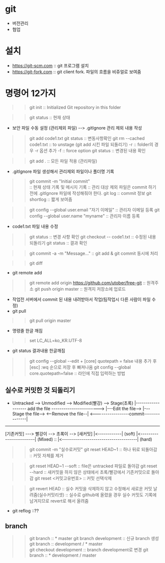 # git
- 버전관리
- 협업

# 설치
- https://git-scm.com :: git 프로그램 설치
- https://git-fork.com :: git client fork. 파일의 흐름을 비쥬얼로 보여줌 

# 명령어 12가지
>> git init   :: Initialized Git repository in this folder

>> git status :: 현재 상태
- 보안 파일 수동 설정 (관리제외 파일) --> .gitIgnore 관리 제외 내용 작성

>> git add code1.txt
>> git status   :: 변동사항확인
>> git rm --cached code1.txt  :: to unstage (git add 시킨 파일 되돌리기)
    -r :: folder의 경우 -r 옵션 추가
    -f :: force option
>> git status   :: 변경된 내용 확인

>> git add .    :: 모든 파일 적용 (관리파일)
- .gitIgnore 파일 생성해서 관리제외 파일이나 폴더명 기록

>> git commit -m "Initial commit"  
   :: 현재 상태 기록 및 메시지 기록
   :: 관리 대상 제외 파일은 commit 하기 전에 .gitIgnore 파일에 작성해줘야 한다.
>> git log        :: commit 정보
>> git shortlog   :: 짧게 보여줌

>> git config --global user.email "자기 이메일"   :: 관리자 이메일 등록
>> git config --global user.name "myname"   :: 관리자 이름 등록

- code1.txt 파일 내용 수정
>> git status   :: 변경 사항 확인
>> git checkout -- code1.txt    :: 수정된 내용 되돌리기
>> git status   :: 결과 확인

>> git commit -a -m "Message..."  :: git add & git commit 동시에 처리

>> git diff

- git remote add <name> <URL>
>> git remote add origin https://github.com/utober/free-git :: 원격주소
>> git push origin master   :: 원격지 저장소에 업로드

- 작업전 서버에서 commit 된 내용 내려받아서 작업(팀작업시 다른 사람이 파일 수정)
- git pull <remote> <branch>
>> git pull origin master

- 명령줄 한글 깨짐
>> set LC_ALL=ko_KR.UTF-8

- git status 결과내용 한글깨짐
>> git config --global --edit
    + [core] quotepath = false  내용 추가 후 [esc] :wq 순으로 저장 후 빠져나옴
>> git config --global core.quotepath=false :: 라인에 직접 입력하는 방법

## 실수로 커밋한 것 되돌리기

* Untracked --> Unmodified --> Modified(빨강) --> Stage(초록)
  |------------------- add the file ------------------------>
                      |---Edit the file-->
                                         |---Stage the file-->
  <--Remove the file--|
                      <-----------------commit---------------|

________________________________________________________________

[기존커밋] ---> 빨강이  --> 초록이  --> [새커밋]
                              |<------------|    (soft)
                  |<------------------------|    (Mixed) :: 
    |<--------------------------------------|    (hard)

>> git commit -m "실수로커밋"
>> git reset HEAD~1     :: 하나 뒤로 되돌아감 :: 커밋 자체를 제거

>> git reset HEAD~1 --soft  :: file은 untracked 파일로 돌아감
>> git reset --hard     :: 새커밋을 하지 않은 상태에서 초록/빨강에서 기존커밋으로 돌아감
>> git reset <커밋고유번호>  ::  커밋 선택삭제

>> git revert HEAD      :: 실수 커밋을 삭제하지 않고 수정해서 새로운 커밋 날려줌(실수커밋리셋)
   :: 실수로 github에 올렸을 경우 실수 커밋도 기록에 남겨지므로 revert로 해서 올려줌

- git reflog    ::??

## branch

>> git branch       :: * master
>> git branch development   :: 신규 branch 생성
>> git branch       :: development / * master   
>> git checkout development     :: branch development로 변경
>> git branch       :: * development / master
